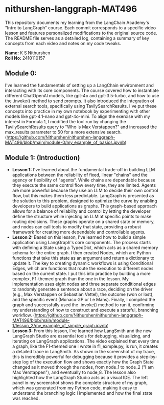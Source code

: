 # nithurshen-langgraph-MAT496
This repository documents my learning from the LangChain Academy's "Intro to LangGraph" course. Each commit corresponds to a specific video lesson and features personalized modifications to the original source code. The README file serves as a detailed log, containing a summary of key concepts from each video and notes on my code tweaks.

<b>Name:</b> K S Nithurshen  
<b>Roll No:</b> 2410110157  

## Module 0:
I've learned the fundamentals of setting up a LangChain environment and interacting with its core components. The course covered how to instantiate different ChatOpenAI models, like gpt-4o and gpt-3.5-turbo, and how to use the .invoke() method to send prompts. It also introduced the integration of external search tools, specifically using TavilySearchResults. I've put these concepts into practice in my own notebook by experimenting with other models like gpt-4.1-nano and gpt-4o-mini. To align the exercise with my interest in Formula 1, I modified the tool run by changing the TavilySearchResults query to "Who is Max Verstappen?" and increased the max_results parameter to 50 for a more extensive search. (https://github.com/Nithurshen/nithurshen-langgraph-MAT496/blob/main/module-0/my_example_of_basics.ipynb)

## Module 1: (Introduction)
* <b>Lesson 1:</b> I've learned about the fundamental trade-off in building LLM applications between the reliability of fixed, linear "chains" and the agency or flexibility of "agents". While chains are dependable because they execute the same control flow every time, they are limited. Agents are more powerful because they use an LLM to decide their own control flow, but this makes them less predictable. LangGraph is presented as the solution to this problem, designed to optimize the curve by enabling developers to build applications as graphs. This graph-based approach allows for a balance of reliability and control by letting the developer define the structure while injecting an LLM at specific points to make routing decisions. These graphs operate on a shared state or memory, and nodes can call tools to modify that state, providing a robust framework for creating more dependable and controllable agents.
* <b>Lesson 2:</b> Based on this lesson, I've learned how to build a simple application using LangGraph's core components. The process starts with defining a State using a TypedDict, which acts as a shared memory schema for the entire graph. I then created Nodes, which are Python functions that take this state as an argument and return a dictionary to update it. The key to creating dynamic workflows is using Conditional Edges, which are functions that route the execution to different nodes based on the current state. I put this into practice by building a more complex, F1-themed graph than the one in the lesson. My implementation uses eight nodes and three separate conditional edges to randomly generate a sentence about a race, deciding on the driver (e.g., Max Verstappen or Sebastian Vettel), the outcome (won or lost), and the specific event (Monaco GP or Le Mans). Finally, I compiled the graph and successfully used the .invoke() method to run it, confirming my understanding of how to construct and execute a stateful, branching workflow. (https://github.com/Nithurshen/nithurshen-langgraph-MAT496/blob/main/module-1/lesson_2/my_example_of_simple_graph.ipynb)
* <b>Lesson 3:</b> From this lesson, I've learned how LangSmith and the new LangGraph Studio are essential tools for debugging, visualizing, and iterating on LangGraph applications. The video explained that every time a graph, like the F1-themed one I wrote in f1_exmple.py, is run, it creates a detailed trace in LangSmith. As shown in the screenshot of my trace, this is incredibly powerful for debugging because it provides a step-by-step log of the execution flow and shows exactly how the Graph State changed as it moved through the nodes, from node_1 to node_2 ("I am Max Verstappen"), and eventually to node_8. The lesson also highlighted how the LangGraph Studio acts as a visual IDE. The left panel in my screenshot shows the complete structure of my graph, which was generated from my Python code, making it easy to understand the branching logic I implemented and how the final state was reached.
